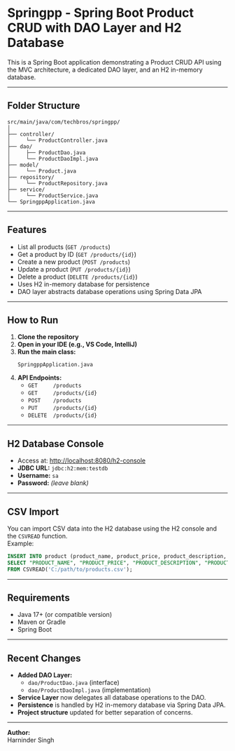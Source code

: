 # Springpp - Spring Boot Product CRUD with DAO Layer and H2 Database

This is a Spring Boot application demonstrating a Product CRUD API using the MVC architecture, a dedicated DAO layer, and an H2 in-memory database.

---

## Folder Structure

```
src/main/java/com/techbros/springpp/
│
├── controller/
│     └── ProductController.java
├── dao/
│     ├── ProductDao.java
│     └── ProductDaoImpl.java
├── model/
│     └── Product.java
├── repository/
│     └── ProductRepository.java
├── service/
│     └── ProductService.java
└── SpringppApplication.java
```

---

## Features

- List all products (`GET /products`)
- Get a product by ID (`GET /products/{id}`)
- Create a new product (`POST /products`)
- Update a product (`PUT /products/{id}`)
- Delete a product (`DELETE /products/{id}`)
- Uses H2 in-memory database for persistence
- DAO layer abstracts database operations using Spring Data JPA

---

## How to Run

1. **Clone the repository**
2. **Open in your IDE (e.g., VS Code, IntelliJ)**
3. **Run the main class:**
   ```
   SpringppApplication.java
   ```
4. **API Endpoints:**  
   - `GET     /products`  
   - `GET     /products/{id}`  
   - `POST    /products`  
   - `PUT     /products/{id}`  
   - `DELETE  /products/{id}`  

---

## H2 Database Console

- Access at: [http://localhost:8080/h2-console](http://localhost:8080/h2-console)
- **JDBC URL:** `jdbc:h2:mem:testdb`
- **Username:** `sa`
- **Password:** *(leave blank)*

---

## CSV Import

You can import CSV data into the H2 database using the H2 console and the `CSVREAD` function.  
Example:
```sql
INSERT INTO product (product_name, product_price, product_description, product_quantity)
SELECT "PRODUCT_NAME", "PRODUCT_PRICE", "PRODUCT_DESCRIPTION", "PRODUCT_QUANTITY"
FROM CSVREAD('C:/path/to/products.csv');
```

---

## Requirements

- Java 17+ (or compatible version)
- Maven or Gradle
- Spring Boot

---

## Recent Changes

- **Added DAO Layer:**  
  - `dao/ProductDao.java` (interface)
  - `dao/ProductDaoImpl.java` (implementation)
- **Service Layer** now delegates all database operations to the DAO.
- **Persistence** is handled by H2 in-memory database via Spring Data JPA.
- **Project structure** updated for better separation of concerns.

---

**Author:**  
Harninder Singh